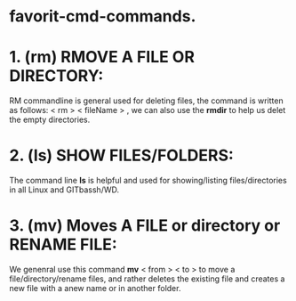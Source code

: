 # favorit-cmd-commands.

# 1. (rm) RMOVE A FILE OR  DIRECTORY:
RM commandline is general used for deleting files, the command is written as follows: < rm > < fileName > , we can also use the **rmdir** to help us delet the empty directories.

# 2. (ls) SHOW FILES/FOLDERS:
The command line **ls** is helpful and used for showing/listing files/directories in all Linux and GITbassh/WD.

# 3. (mv) Moves A FILE or directory or RENAME FILE:
We genenral use this command **mv** < from > < to > to move a file/directory/rename files, and rather deletes the existing file and creates a new file with a anew name or in another folder.
  

